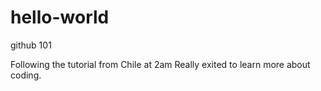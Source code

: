# hello-world
github 101

Following the tutorial from Chile at 2am
Really exited to learn more about coding.
